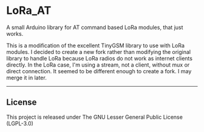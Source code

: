 # LoRa_AT<!--!{#mainpage}-->

A small Arduino library for AT command based LoRa modules, that just works.

This is a modification of the excellent TinyGSM library to use with LoRa modules.
I decided to create a new fork rather than modifying the original library to handle LoRa because LoRa radios do not work as internet clients directly.
In the LoRa case, I'm using a stream, not a client, without mux or direct connection.
It seemed to be different enough to create a fork.
I may merge it in later.

__________

## License<!--!{#mainpage_license}-->
This project is released under
The GNU Lesser General Public License (LGPL-3.0)
